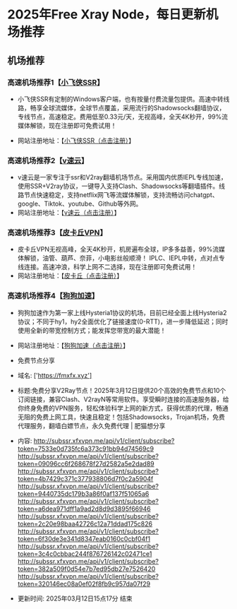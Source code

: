 # 2025年Free Xray Node，每日更新机场推荐
## 机场推荐


### 高速机场推荐1【<a href="https://www.xfxssr.me/" target="_blank">小飞侠SSR</a>】

- 小飞侠SSR有定制的Windows客户端，也有按量付费流量包提供。高速中转线路，畅享全球流媒体，全球节点覆盖，采用流行的Shadowsocks翻墙协议，专线节点，高速稳定。费用低至0.33元/天，无视高峰，全天4K秒开，99%流媒体解锁，现在注册即可免费试用！

- 网站注册地址：【<a href="https://www.xfxssr.me/" target="_blank">小飞侠SSR（点击注册）</a>】

### 高速机场推荐2【<a href="https://www.vfast.life/" target="_blank">v速云</a>】

- v速云是一家专注于ssr和V2ray翻墙机场节点。采用国内优质IEPL专线加速，使用SSR+V2ray协议，一键导入支持Clash、Shadowsocks等翻墙插件。线路节点快速稳定，支持netflix网飞等流媒体解锁，支持流畅访问chatgpt、google、Tiktok、youtube、Github等外网。
- 网站注册地址：【<a href="https://www.vfast.life/" target="_blank">v速云（点击注册）</a>】

### 高速机场推荐3【<a href="https://pkqjiasu.com/" target="_blank">皮卡丘VPN</a>】

- 皮卡丘VPN无视高峰，全天4K秒开，机房遍布全球，IP多多益善，99%流媒体解锁，油管、葫芦、奈菲，小电影丝般顺滑！ IPLC、IEPL中转，点对点专线连接。高速冲浪，科学上网不二选择，现在注册即可免费试用！
- 网站注册地址：【<a href="https://pkqjiasu.com/" target="_blank">皮卡丘（点击注册）</a>】

### 高速机场推荐4【<a href="https://login.dg5.biz/#/register" target="_blank">狗狗加速</a>】

- 狗狗加速作为第一家上线Hysteria1协议的机场，目前已经全面上线Hysteria2协议；不同于hy1，hy2全面优化了链接速度(0-RTT)，进一步降低延迟；同时使用全新的带宽控制方式；能发挥您带宽的最大潜能！
- 网站注册地址：【<a href="https://login.dg5.biz/#/register" target="_blank">狗狗加速（点击注册）</a>】



- 免费节点分享 
- 域名: ['https://fmxfx.xyz'] 
- 标题:免费分享V2Ray节点！2025年3月12日提供20个高效的免费节点和10个订阅链接，兼容Clash、V2rayN等常用软件。享受瞬时连接的高速服务器，给你终身免费的VPN服务，轻松体验科学上网的新方式，获得优质的代理，畅通无阻的免费上网工具，快速且稳定！包括Shadowsocks，Trojan机场，免费代理服务，翻墙白嫖节点，永久免费代理  |  肥猫想分享 
- 内容: 
http://subssr.xfxvpn.me/api/v1/client/subscribe?token=7533e0d735fc6a373c91bb94d74569c9
http://subssr.xfxvpn.me/api/v1/client/subscribe?token=09096cc6f268678f27d2582a5e2dad89
http://subssr.xfxvpn.me/api/v1/client/subscribe?token=4b7429c371c377938806d7f0c2a5904f
http://subssr.xfxvpn.me/api/v1/client/subscribe?token=9440735dc179b3a86f0af137f51065a6
http://subssr.xfxvpn.me/api/v1/client/subscribe?token=a6dea971dff1a9ad2d8d9d3895f66946
http://subssr.xfxvpn.me/api/v1/client/subscribe?token=2c20e98baa42726c12a71ddad175c826
http://subssr.xfxvpn.me/api/v1/client/subscribe?token=6f30de3e341d8347eab0160c0cbf04f1
http://subssr.xfxvpn.me/api/v1/client/subscribe?token=3c4c0cbbac244f876726142c02471ce1
http://subssr.xfxvpn.me/api/v1/client/subscribe?token=382a509f0d54e7b7ed95db27e7526420
http://subssr.xfxvpn.me/api/v1/client/subscribe?token=320146ec08a0ef02f8fb9c957da07f29 
- 更新时间: 2025年03月12日15点17分 
结束
